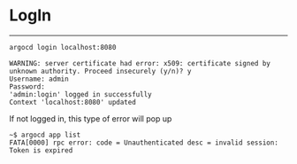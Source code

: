 # LogIn
---
```bash
argocd login localhost:8080
```
```
WARNING: server certificate had error: x509: certificate signed by unknown authority. Proceed insecurely (y/n)? y
Username: admin
Password: 
'admin:login' logged in successfully
Context 'localhost:8080' updated
```

If not logged in, this type of error will pop up

```
~$ argocd app list
FATA[0000] rpc error: code = Unauthenticated desc = invalid session: Token is expired
```
